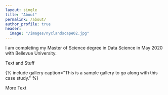 ```yaml
---
layout: single
title: "About"
permalink: /about/
author_profile: true
header:
  image: "/images/nyclandscape02.jpg"
---
```


I am completing my Master of Science degree in Data Science in May 2020 with Bellevue University.

Text and Stuff

{% include gallery caption="This is a sample gallery to go along with this case study." %}

More Text
